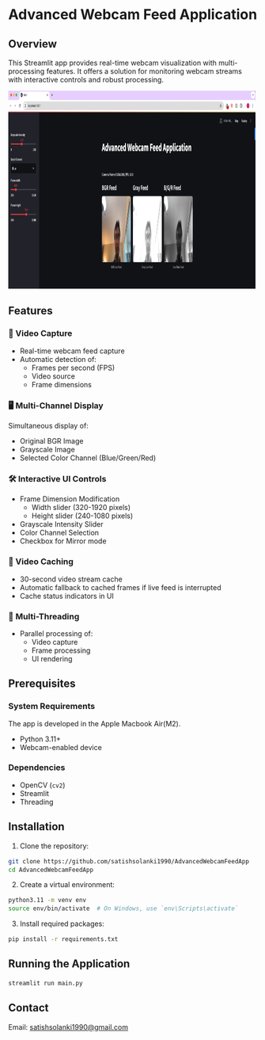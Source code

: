 # Advanced Webcam Feed Application

## Overview

This Streamlit app provides real-time webcam visualization with multi-processing features. It offers a solution for monitoring webcam streams with interactive controls and robust processing.

<img src="images/screenshot.png" alt="Application Screenshot" width="500" height="400">

## Features

### 🎥 Video Capture
- Real-time webcam feed capture
- Automatic detection of:
  - Frames per second (FPS)
  - Video source
  - Frame dimensions

### 🖥️ Multi-Channel Display
Simultaneous display of:
- Original BGR Image
- Grayscale Image
- Selected Color Channel (Blue/Green/Red)

### 🛠️ Interactive UI Controls
- Frame Dimension Modification
  - Width slider (320-1920 pixels)
  - Height slider (240-1080 pixels)
- Grayscale Intensity Slider
- Color Channel Selection
- Checkbox for Mirror mode

### 💾 Video Caching
- 30-second video stream cache
- Automatic fallback to cached frames if live feed is interrupted
- Cache status indicators in UI

### 🧵 Multi-Threading
- Parallel processing of:
  - Video capture
  - Frame processing
  - UI rendering

## Prerequisites

### System Requirements
The app is developed in the Apple Macbook Air(M2).
- Python 3.11+
- Webcam-enabled device

### Dependencies
- OpenCV (`cv2`)
- Streamlit
- Threading

## Installation

1. Clone the repository:
```bash
git clone https://github.com/satishsolanki1990/AdvancedWebcamFeedApp
cd AdvancedWebcamFeedApp
```

2. Create a virtual environment:
```bash
python3.11 -m venv env
source env/bin/activate  # On Windows, use `env\Scripts\activate`
```

3. Install required packages:
```bash
pip install -r requirements.txt
```

## Running the Application

```bash
streamlit run main.py
```

## Contact

Email: satishsolanki1990@gmail.com
